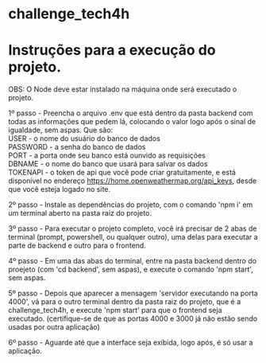 # challenge_tech4h

# Instruções para a execução do projeto. 
OBS: O Node deve estar instalado na máquina onde será executado o projeto.

1º passo - Preencha o arquivo .env que está dentro da pasta backend com todas as informações que pedem lá, colocando o valor logo após o sinal de igualdade, sem aspas. Que são:<br> USER - o nome do usuário do banco de dados <br>
PASSWORD - a senha do banco de dados <br>
PORT - a porta onde seu banco está ounvido as requisições <br>
DBNAME - o nome do banco que usará para salvar os dados <br>
TOKENAPI - o token de api que você pode criar gratuitamente, e está disponível no endereço https://home.openweathermap.org/api_keys, desde que você esteja logado no site. <br>

2º passo - Instale as dependências do projeto, com o comando 'npm i' em um terminal aberto na pasta raiz do projeto.

3º passo - Para executar o projeto completo, você irá precisar de 2 abas de terminal (prompt, powershell, ou qualquer outro), uma delas para executar a parte de backend e outro para o frontend.

4º passo - Em uma das abas do terminal, entre na pasta backend dentro do proejeto (com 'cd backend', sem aspas), e execute o comando 'npm start', sem aspas.

5º passo - Depois que aparecer a mensagem 'servidor executando na porta 4000', vá para o outro terminal dentro da pasta raiz do projeto, que é a challenge_tech4h, e execute 'npm start' para que o frontend seja executado. (certifique-se de que as portas 4000 e 3000 já não estão sendo usadas por outra aplicação)

6º passo - Aguarde até que a interface seja exibida, logo após, é só usar a aplicação.
